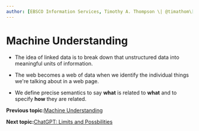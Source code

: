 ```yaml
---
author: [EBSCO Information Services, Timothy A. Thompson \| @timathom\[@indieweb.social\], timothy.thompson@yale.edu]
---
```


# Machine Understanding

-   The idea of linked data is to break down that unstructured data into meaningful units of information.

-   The web becomes a web of data when we identify the individual things we're talking about in a web page.

-   We define precise semantics to say **what** is related to **what** and to specify **how** they are related.


**Previous topic:**[Machine Understanding](../../day_1/lesson_0/machine_understanding.md)

**Next topic:**[ChatGPT: Limits and Possbilities](../../day_1/lesson_0/chatgpt_limits_and_possibilities.md)

